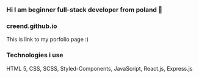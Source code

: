 ### Hi I am beginner full-stack developer from poland 👋

### creend.github.io

This is link to my porfolio page :)

### Technologies i use

HTML 5, CSS, SCSS, Styled-Components, JavaScript, React.js, Express.js
